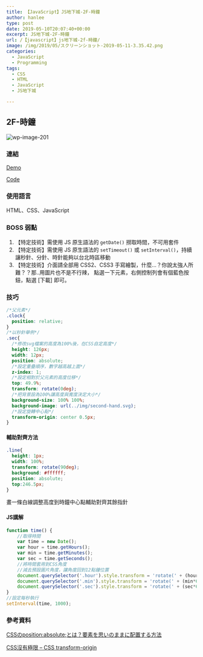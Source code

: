 ```yaml
---
title: 【JavaScript】JS地下城-2F-時鐘
author: hanlee
type: post
date: 2019-05-10T20:07:40+00:00
excerpt: JS地下城-2F-時鐘
url: /【javascript】js地下城-2f-時鐘/
image: /img/2019/05/スクリーンショット-2019-05-11-3.35.42.png
categories:
  - JavaScript
  - Programming
tags:
  - CSS
  - HTML
  - JavaScript
  - JS地下城

---
```

## 2F-時鐘


![wp-image-201](/img/2019/05/スクリーンショット-2019-05-11-3.35.42-1024x634.png)

### 連結

<a href="https://hannoeru.github.io/js-clock/" target="_blank" rel="noreferrer noopener" aria-label="Demo (新しいタブで開く)">Demo</a>

<a href="https://github.com/hannoeru/js-clock/" target="_blank" rel="noreferrer noopener" aria-label="Code (新しいタブで開く)">Code</a>[]()

### 使用語言

HTML、CSS、JavaScript

### BOSS 弱點

  1. 【特定技術】需使用 JS 原生語法的 `getDate()` 撈取時間，不可用套件
  2. 【特定技術】需使用 JS 原生語法的 `setTimeout()` 或 `setInterval()`，持續讓秒針、分針、時針能夠以台北時區移動
  3. 【特定技術】介面請全部用 CSS2、CSS3 手寫繪製，什麼&#8230;？你說太強人所難？？那..用圖片也不是不行辣， 點選一下元素，右側控制列會有個藍色按鈕，點選 [下載] 即可。

### 技巧

```css
/*父元素*/
.clock{
  position: relative;
}
/*以秒針舉例*/
.sec{
  /*修改svg檔案的高度為100%後，在CSS自定高度*/
  height: 126px;
  width: 12px;
  position: absolute;
  /*設定重疊順序，數字越高越上面*/
  z-index: 1;
  /*設定相對於父元素的高度位移*/
  top: 49.9%;
  transform: rotate(0deg);
  /*把背景設為100%讓高度與寬度決定大小*/
  background-size: 100% 100%;
  background-image: url(../img/second-hand.svg);
  /*設定旋轉中心點*/
  transform-origin: center 0.5px;
}
```

#### 輔助對齊方法

```css
.line{
  height: 1px;
  width: 100%;
  transform: rotate(90deg);
  background: #ffffff;
  position: absolute;
  top:246.5px;
}
```

畫一條白線調整高度到時鐘中心點輔助對齊其餘指針

#### JS講解

```js
function time() {
    //取得時間
    var time = new Date();
    var hour = time.getHours();
    var min = time.getMinutes();
    var sec = time.getSeconds();
    //將時間套用到CSS角度
    //減去預設圖片角度，讓角度回到12點鐘位置
    document.querySelector('.hour').style.transform = 'rotate(' + (hour*30+min/2-90) + 'deg)';
    document.querySelector('.min').style.transform = 'rotate(' + (min*6+sec/10) + 'deg)';
    document.querySelector('.sec').style.transform = 'rotate(' + (sec*6+180) + 'deg)';
}
//設定每秒執行
setInterval(time, 1000);

```

### 參考資料

<a rel="noreferrer noopener" aria-label="CSSのposition:absolute;とは？要素を思いのままに配置する方法 (新しいタブで開く)" href="https://www.sejuku.net/blog/53016" target="_blank">CSSのposition:absolute;とは？要素を思いのままに配置する方法</a>

<a href="https://wcc723.github.io/css/2013/10/10/css-transform-origin/" target="_blank" rel="noreferrer noopener" aria-label="CSS沒有極限 - CSS transform-origin (新しいタブで開く)">CSS沒有極限 &#8211; CSS transform-origin</a>
